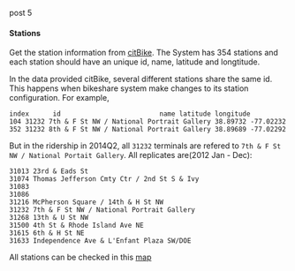 post 5

#### Stations ####
Get the station information from [citBike](citybike.us). The System has 354 stations and each station should have an unique id, name, latitude and longtitude.

In the data provided citBike, several different stations share the same id. This happens when  bikeshare system make changes to its station configuration. For example,
```
index      id                         name latitude longitude
104 31232 7th & F St NW / National Portrait Gallery 38.89732 -77.02232
352 31232 8th & F St NW / National Portrait Gallery 38.89689 -77.02292
```
But in the ridership in 2014Q2, all `31232` terminals are refered to `7th & F St NW / National Portait Gallery`.
All replicates are(2012 Jan - Dec):
```
31013 23rd & Eads St
31074 Thomas Jefferson Cmty Ctr / 2nd St S & Ivy
31083
31086
31216 McPherson Square / 14th & H St NW
31232 7th & F St NW / National Portrait Gallery
31268 13th & U St NW
31500 4th St & Rhode Island Ave NE
31615 6th & H St NE
31633 Independence Ave & L'Enfant Plaza SW/DOE
```
All stations can be checked in this [map](https://a.tiles.mapbox.com/v4/yunhaocs.kb529eif/page.html?access_token=pk.eyJ1IjoieXVuaGFvY3MiLCJhIjoiaXBjOFctNCJ9.4JGjv-vwZz_ERyR5empKRg#13/38.9135/-77.0452)
